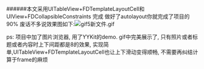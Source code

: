 ######本文采用UITableView+FDTemplateLayoutCell和UIView+FDCollapsibleConstraints 完成
做好了autolayout你就完成了项目的90%
废话不多说效果图如下:![gif5新文件.gif](http://upload-images.jianshu.io/upload_images/913244-7c43bcb3b424421b.gif?imageMogr2/auto-orient/strip%7CimageView2/2/w/1240)

ps:
项目中加了图片浏览器, 用了YYKit的demo.
gif中完美展示了, 只有照片或者标题或者内容时上下间距都是8的效果, 实现简单,UITableView+FDTemplateLayoutCell也让上下滑动变得顺畅, 不需要再纠结计算于frame的麻烦
